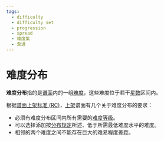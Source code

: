 ```yaml
---
tags:
  - difficulty
  - difficulty set
  - progression
  - spread
  - 难度集
  - 渐进
---
```


# 难度分布

**难度分布**指的是[谱面](/wiki/Beatmap)内的一组[难度](/wiki/Beatmap/Difficulty)，这些难度位于若干[星数](/wiki/Beatmap/Star_rating)区间内。

根据[谱面上架标准 (RC)](/wiki/Ranking_criteria)，[上架](/wiki/Beatmap/Category#上架-(ranked))谱面有几个关于难度分布的要求：

- 必须有难度分布区间内所有需要的[难度等级](/wiki/Beatmap/Difficulty#难度等级)。
- 可以选择添加按[分布规定](/wiki/Ranking_criteria#规定.1)所述、低于所需最低难度水平的难度。
- 相邻的两个难度之间不能存在巨大的难易程度差距。
